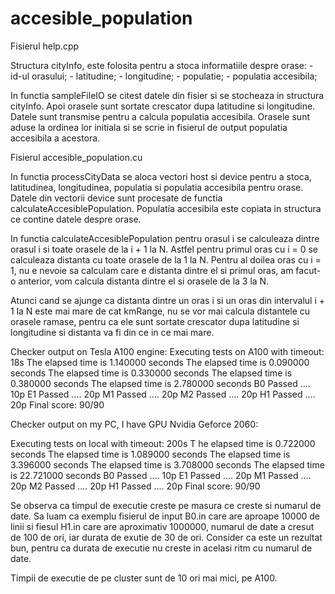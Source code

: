 # accesible_population


Fisierul help.cpp

Structura cityInfo, este folosita pentru a stoca informatiile despre orase: - id-ul orasului; - latitudine; - longitudine; - populatie; - populatia accesibila;

In functia sampleFileIO se citest datele din fisier si se stocheaza in structura cityInfo. Apoi orasele sunt sortate crescator dupa latitudine si longitudine. Datele sunt transmise pentru a calcula populatia accesibila. Orasele sunt aduse la ordinea lor initiala si se scrie in fisierul de output populatia accesibila a acestora.

Fisierul accesible_population.cu

In functia processCityData se aloca vectori host si device pentru a stoca, latitudinea, longitudinea, populatia si populatia accesibila pentru orase. Datele din vectorii device sunt procesate de functia calculateAccesiblePopulation. Populatia accesibila este copiata in structura ce contine datele despre orase.

In functia calculateAccesiblePopulation pentru orasul i se calculeaza dintre orasul i si toate orasele de la i + 1 la N. Astfel pentru primul oras cu i = 0 se calculeaza distanta cu toate orasele de la 1 la N. Pentru al doilea oras cu i = 1, nu e nevoie sa calculam care e distanta dintre el si primul oras, am facut-o anterior, vom calcula distanta dintre el si orasele de la 3 la N.

Atunci cand se ajunge ca distanta dintre un oras i si un oras din intervalul i + 1 la N este mai mare de cat kmRange, nu se vor mai calcula distantele cu orasele ramase, pentru ca ele sunt sortate crescator dupa latitudine si longitudine si distanta va fi din ce in ce mai mare.

Checker output on Tesla A100 engine: 
Executing tests on A100 with timeout: 18s 
The elapsed time is 1.140000 seconds 
The elapsed time is 0.090000 seconds 
The elapsed time is 0.330000 seconds 
The elapsed time is 0.380000 seconds 
The elapsed time is 2.780000 seconds
B0 Passed .... 10p 
E1 Passed .... 20p 
M1 Passed .... 20p 
M2 Passed .... 20p 
H1 Passed .... 20p
Final score: 90/90

Checker output on my PC, I have GPU Nvidia Geforce 2060:

Executing tests on local with timeout: 200s T
he elapsed time is 0.722000 seconds 
The elapsed time is 1.089000 seconds 
The elapsed time is 3.396000 seconds 
The elapsed time is 3.708000 seconds 
The elapsed time is 22.721000 seconds
B0 Passed .... 10p 
E1 Passed .... 20p 
M1 Passed .... 20p 
M2 Passed .... 20p 
H1 Passed .... 20p
Final score: 90/90

Se observa ca timpul de executie creste pe masura ce creste si numarul de date. Sa luam ca exemplu fisierul de input B0.in care are aproape 10000 de linii si fiesul H1.in care are aproximativ 1000000, numarul de date a cresut de 100 de ori, iar durata de exutie de 30 de ori. Consider ca este un rezultat bun, pentru ca durata de executie nu creste in acelasi ritm cu numarul de date.

Timpii de executie de pe cluster sunt de 10 ori mai mici, pe A100.
